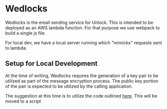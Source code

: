# Wedlocks

Wedlocks is the email sending service for Unlock.
This is intended to be deployed as an AWS lambda function.
For that purpose we use webpack to build a single js file.

For local dev, we have a local server running which "mimicks" requests sent to lambda.

## Setup for Local Development

At the time of writing, Wedlocks requires the generation of a key pair to be utilized as part of the message encryption process.
The public key portion of the pair is expected to be utilized by the calling application. 

The suggestion at this time is to utilize the code outlined [here](https://github.com/unlock-protocol/unlock/blob/master/wedlocks/src/__tests__/encrypter.test.js#L11). 
This will be moved to a script